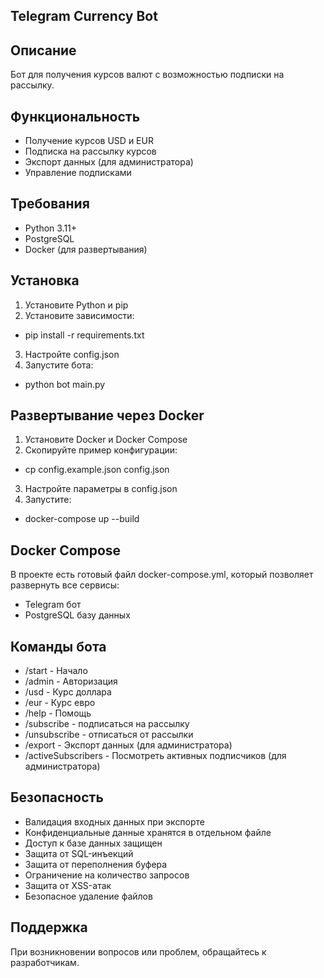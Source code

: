 ## Telegram Currency Bot

## Описание
Бот для получения курсов валют с возможностью подписки на рассылку.

## Функциональность
- Получение курсов USD и EUR
- Подписка на рассылку курсов
- Экспорт данных (для администратора)
- Управление подписками
## Требования
- Python 3.11+
- PostgreSQL
- Docker (для развертывания)
## Установка
1. Установите Python и pip
2. Установите зависимости:
- pip install -r requirements.txt
3. Настройте config.json
4. Запустите бота:
- python bot main.py
## Развертывание через Docker
1. Установите Docker и Docker Compose
2. Скопируйте пример конфигурации:
- cp config.example.json config.json
3. Настройте параметры в config.json
4. Запустите:
- docker-compose up --build

## Docker Compose
В проекте есть готовый файл docker-compose.yml, который позволяет развернуть все сервисы:

- Telegram бот
- PostgreSQL базу данных

## Команды бота
- /start - Начало
- /admin - Авторизация
- /usd - Курс доллара
- /eur - Курс евро
- /help - Помощь
- /subscribe - подписаться на рассылку
- /unsubscribe - отписаться от рассылки
- /export - Экспорт данных (для администратора)
- /activeSubscribers - Посмотреть активных подписчиков (для администратора)

## Безопасность
- Валидация входных данных при экспорте
- Конфиденциальные данные хранятся в отдельном файле
- Доступ к базе данных защищен
- Защита от SQL-инъекций
- Защита от переполнения буфера
- Ограничение на количество запросов
- Защита от XSS-атак
- Безопасное удаление файлов

## Поддержка
При возникновении вопросов или проблем, обращайтесь к разработчикам.